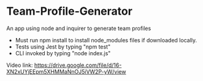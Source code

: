 # Team-Profile-Generator
An app using node and inquirer to generate team profiles

- Must run npm install to install node_modules files if downloaded locally.
- Tests using Jest by typing "npm test"
- CLI invoked by typing "node index.js"

Video link:
https://drive.google.com/file/d/16-XN2xUYjEEpm5XHMMaNnOJ5iVW2P-yW/view


